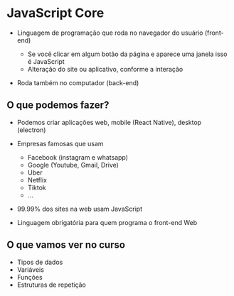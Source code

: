# JavaScript Core

* Linguagem de programação que roda no navegador do usuário (front-end)
    * Se você clicar em algum botão da página e aparece uma janela isso é JavaScript
    * Alteração do site ou aplicativo, conforme a interação

* Roda também no computador (back-end)

## O que podemos fazer?

* Podemos criar aplicações web, mobile (React Native), desktop (electron)
* Empresas famosas que usam
    * Facebook (instagram e whatsapp)
    * Google (Youtube, Gmail, Drive)
    * Uber
    * Netflix
    * Tiktok
    * ...


* 99.99% dos sites na web usam JavaScript
* Linguagem obrigatória para quem programa o front-end Web

## O que vamos ver no curso

- Tipos de dados
- Variáveis
- Funções
- Estruturas de repetição